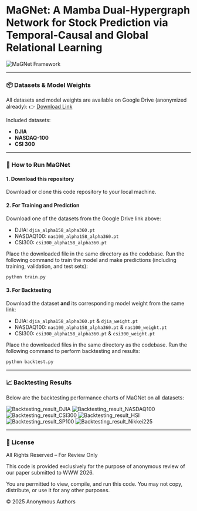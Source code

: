 # MaGNet: A Mamba Dual-Hypergraph Network for Stock Prediction via Temporal-Causal and Global Relational Learning

![MaGNet Framework](https://github.com/PeilinTime/MaGNet/blob/main/figures/MaGNet%20Framework.png)

---




### 📦 Datasets & Model Weights

All datasets and model weights are available on Google Drive (anonymized already):
👉 [Download Link](https://drive.google.com/drive/folders/1fh3NTVLAF3GE00iHVng7HojNcr1-W5Du?usp=sharing)

Included datasets:

* **DJIA**
* **NASDAQ-100**
* **CSI 300**

---

### 🚀 How to Run MaGNet

#### 1. Download this repository

Download or clone this code repository to your local machine.

#### 2. For Training and Prediction

Download one of the datasets from the Google Drive link above:

* DJIA: `djia_alpha158_alpha360.pt`
* NASDAQ100: `nas100_alpha158_alpha360.pt`
* CSI300: `csi300_alpha158_alpha360.pt`

Place the downloaded file in the same directory as the codebase.
Run the following command to train the model and make predictions (including training, validation, and test sets):

```bash
python train.py
```

#### 3. For Backtesting

Download the dataset **and** its corresponding model weight from the same link:

* DJIA: `djia_alpha158_alpha360.pt` & `djia_weight.pt`
* NASDAQ100: `nas100_alpha158_alpha360.pt` & `nas100_weight.pt`
* CSI300: `csi300_alpha158_alpha360.pt` & `csi300_weight.pt`

Place the downloaded files in the same directory as the codebase.
Run the following command to perform backtesting and results:

```bash
python backtest.py
```

---

### 📈 Backtesting Results

Below are the backtesting performance charts of MaGNet on all datasets:

![Backtesting_result_DJIA](https://github.com/PeilinTime/MaGNet/blob/main/figures/Backtesting_result_DJIA.png)
![Backtesting_result_NASDAQ100](https://github.com/PeilinTime/MaGNet/blob/main/figures/Backtesting_result_NASDAQ100.png)
![Backtesting_result_CSI300](https://github.com/PeilinTime/MaGNet/blob/main/figures/Backtesting_result_CSI300.png)
![Backtesting_result_HSI](https://github.com/PeilinTime/MaGNet/blob/main/figures/Backtesting_result_HSI.png)
![Backtesting_result_SP100](https://github.com/PeilinTime/MaGNet/blob/main/figures/Backtesting_result_SP100.png)
![Backtesting_result_Nikkei225](https://github.com/PeilinTime/MaGNet/blob/main/figures/Backtesting_result_Nikkei225.png)

---

### 📄 License

All Rights Reserved – For Review Only

This code is provided exclusively for the purpose of anonymous review of our paper submitted to WWW 2026.

You are permitted to view, compile, and run this code.
You may not copy, distribute, or use it for any other purposes.

© 2025 Anonymous Authors
